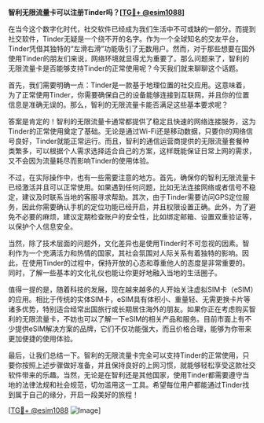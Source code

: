 **智利无限流量卡可以注册Tinder吗？[[TG💪+ @esim1088](https://t.me/s/esim1088)]**

在当今这个数字化时代，社交软件已经成为我们生活中不可或缺的一部分。而提到社交软件，Tinder无疑是一个绕不开的名字。作为一个全球知名的交友平台，Tinder凭借其独特的“左滑右滑”功能吸引了无数用户。然而，对于那些想要在国外使用Tinder的朋友们来说，网络环境就显得尤为重要了。那么问题来了，智利的无限流量卡是否能够支持Tinder的正常使用呢？今天我们就来聊聊这个话题。

首先，我们需要明确一点：Tinder是一款基于地理位置的社交应用。这意味着，为了正常使用Tinder，你需要确保自己的设备能够连接到互联网，并且你的位置信息是准确无误的。那么，智利的无限流量卡能否满足这些基本要求呢？

答案是肯定的！智利的无限流量卡通常都提供了稳定且快速的网络连接服务，这为Tinder的正常使用奠定了基础。无论是通过Wi-Fi还是移动数据，只要你的网络信号良好，Tinder就能正常运行。而且，智利的通信运营商提供的无限流量套餐种类繁多，可以根据个人需求选择适合自己的方案，这样既能保证日常上网的需求，又不会因为流量耗尽而影响Tinder的使用体验。

不过，在实际操作中，也有一些需要注意的地方。首先，确保你的智利无限流量卡已经激活并且可以正常使用。如果遇到任何问题，比如无法连接网络或者信号不稳定，建议及时联系当地的客服寻求帮助。其次，由于Tinder需要访问GPS定位服务，因此你需要确认手机的定位功能已经开启，并且权限设置正确。此外，为了避免不必要的麻烦，建议定期检查账户的安全性，比如绑定邮箱、设置双重验证等，以保护个人信息安全。

当然，除了技术层面的问题外，文化差异也是使用Tinder时不可忽视的因素。智利作为一个充满活力和热情的国家，其社会氛围对人际关系有着独特的影响。因此，在使用Tinder的过程中，保持开放的心态和尊重他人的态度是非常重要的。同时，了解一些基本的文化礼仪也能让你更好地融入当地的生活圈子。

值得一提的是，随着科技的发展，现在越来越多的人开始关注虚拟SIM卡（eSIM）的应用。相比于传统的实体SIM卡，eSIM具有体积小、重量轻、无需更换卡片等诸多优势，特别适合经常出国旅行或长期居住海外的朋友。如果你正在考虑购买智利的无限流量卡，不妨也可以了解一下eSIM的相关产品和服务。目前市面上有不少提供eSIM解决方案的品牌，它们不仅功能强大，而且价格合理，能够为你带来更加便捷的使用体验。

最后，让我们总结一下。智利的无限流量卡完全可以支持Tinder的正常使用，只要你按照上述步骤做好准备，并且保持良好的上网习惯，就能够轻松享受这款社交软件带来的乐趣。当然，无论是在智利还是其他国家，使用Tinder都需要遵守当地的法律法规和社会规范，切勿滥用这一工具。希望每位用户都能通过Tinder找到属于自己的缘分，开启一段美好的旅程！

[[TG💪+ @esim1088](https://t.me/s/esim1088) ![Image](https://i.postimg.cc/4NQfJmqS/Snipaste-2025-05-13-00-14-12.png)]